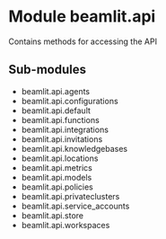 Module beamlit.api
==================
Contains methods for accessing the API

Sub-modules
-----------
* beamlit.api.agents
* beamlit.api.configurations
* beamlit.api.default
* beamlit.api.functions
* beamlit.api.integrations
* beamlit.api.invitations
* beamlit.api.knowledgebases
* beamlit.api.locations
* beamlit.api.metrics
* beamlit.api.models
* beamlit.api.policies
* beamlit.api.privateclusters
* beamlit.api.service_accounts
* beamlit.api.store
* beamlit.api.workspaces